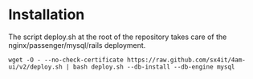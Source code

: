 # Installation

The script deploy.sh at the root of the repository takes care of the nginx/passenger/mysql/rails deployment.

```
wget -O - --no-check-certificate https://raw.github.com/sx4it/4am-ui/v2/deploy.sh | bash deploy.sh --db-install --db-engine mysql
```

